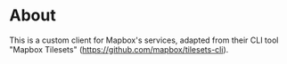 # About
This is a custom client for Mapbox's services, adapted from their CLI tool "Mapbox Tilesets" (https://github.com/mapbox/tilesets-cli).
